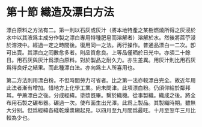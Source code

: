 # 第十節    織造及漂白方法

漂白原料之方法有二。第一則以石灰或灰汁（將本地特產之某樹燃燒所得之灰浸於水中以其液爲主成分作製之漂白專用特種肥皂而溶解者）溶解於水。然後將蔴苧浸於溶液中。經過一定之時間後。復用同一之法。再行操作。普通品漂白一二次。卽可出賣。其漂白之囘數愈多者。則品質愈良。上等品僅晒於日光中。亦須二十餘日。用石灰與灰汁爲漂白原料。對於製品之耐久力。亦生差異。用灰汁則比用石灰爲得良好之結果。而此種漂白法。亦向爲土人所喜用也。

第二方法則用漂白粉。不但時間勞力可省者。比之第一法亦較漂白完全。故近年用此法者漸有增加。惜地方上化學工業。尙未問津。此項漂白粉。仍須仰給於鄰邦耳。苧蔴漂白之後。分成經緯。塗漿旣畢。繫於織機。從事製織。織成之後。將全布用石製之碾布器。碾過一次。使布面生出光澤。此爲上製品。其製織時期。雖無大分别。但爲經緯各綫乾燥漿糊起見。以四月至九月間爲最旺。十月至翌年三月比較為少也。
